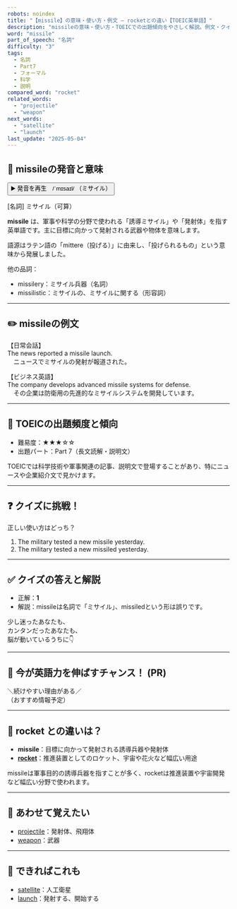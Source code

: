 ```yaml
---
robots: noindex
title: "【missile】の意味・使い方・例文 ― rocketとの違い【TOEIC英単語】"
description: "missileの意味・使い方・TOEICでの出題傾向をやさしく解説。例文・クイズ付きでrocketとの違いもわかりやすく学べます。"
word: "missile"
part_of_speech: "名詞"
difficulty: "3"
tags:
  - 名詞
  - Part7
  - フォーマル
  - 科学
  - 説明
compared_word: "rocket"
related_words:
  - "projectile"
  - "weapon"
next_words:
  - "satellite"
  - "launch"
last_update: "2025-05-04"
---
```


## 🔰 missileの発音と意味

<button class="play-audio" onclick="playTTS('missile')">
  <span class="play-audio-main">
    ▶️ 発音を再生　/ˈmɪsaɪl/
  </span>
  <span class="play-audio-sub">
    （ミサイル）
  </span>
</button>

[名詞] ミサイル（可算）

**missile** は、軍事や科学の分野で使われる「誘導ミサイル」や「発射体」を指す英単語です。主に目標に向かって発射される武器や物体を意味します。

語源はラテン語の「mittere（投げる）」に由来し、「投げられるもの」という意味から発展しました。

他の品詞：  
- missilery：ミサイル兵器（名詞）
- missilistic：ミサイルの、ミサイルに関する（形容詞）

---

## ✏️ missileの例文

【日常会話】  
The news reported a missile launch.  
　ニュースでミサイルの発射が報道された。

【ビジネス英語】  
The company develops advanced missile systems for defense.  
　その企業は防衛用の先進的なミサイルシステムを開発しています。

---

## 🎯 TOEICの出題頻度と傾向

- 難易度：★★★☆☆
- 出題パート：Part 7（長文読解・説明文）

TOEICでは科学技術や軍事関連の記事、説明文で登場することがあり、特にニュースや企業紹介文で見かけます。

---

## ❓ クイズに挑戦！

正しい使い方はどっち？

1. The military tested a new missile yesterday.  
2. The military tested a new missiled yesterday.

---

## ✅ クイズの答えと解説

- 正解：**1**
- 解説：missileは名詞で「ミサイル」、missiledという形は誤りです。

少し迷ったあなたも、  
カンタンだったあなたも、  
脳が動いているうちに👇️

---

## 🚀 今が英語力を伸ばすチャンス！ (PR)

<div class="info-center">
＼続けやすい理由がある／<br>  
（おすすめ情報予定）
</div>

---

## 🤔  rocket との違いは？

- **missile**：目標に向かって発射される誘導兵器や発射体
- **[rocket](/rocket)**：推進装置としてのロケット、宇宙や花火など幅広い用途

missileは軍事目的の誘導兵器を指すことが多く、rocketは推進装置や宇宙開発など幅広い分野で使われます。

---

## 🧩 あわせて覚えたい

- [projectile](/projectile)：発射体、飛翔体
- [weapon](/weapon)：武器

---

## 📖 できればこれも

- [satellite](/satellite)：人工衛星
- [launch](/launch)：発射する、開始する

<!-- cvid: aid42_bid49 -->

